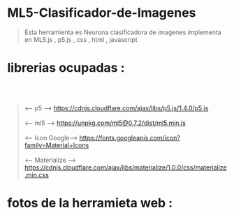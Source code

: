 # ML5-Clasificador-de-Imagenes
> Esta herramienta es Neurona clasificadora de imagenes implementa en ML5.js , p5.js , css , html , javascript
# librerias ocupadas :
 <br></br>
>   <-- p5 -->
 https://cdnjs.cloudflare.com/ajax/libs/p5.js/1.4.0/p5.js
 <br></br>
  <-- ml5 -->
> https://unpkg.com/ml5@0.7.2/dist/ml5.min.js
<br></br>
  <-- Icon Google-->
> https://fonts.googleapis.com/icon?family=Material+Icons
 <br></br>
  <-- Materialize -->
> https://cdnjs.cloudflare.com/ajax/libs/materialize/1.0.0/css/materialize.min.css
# fotos de la herramieta web : 
